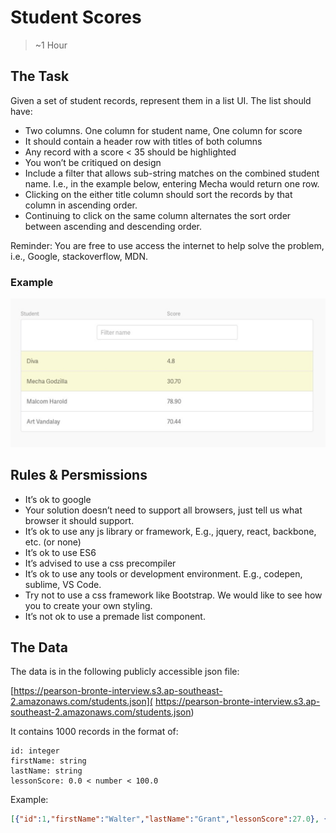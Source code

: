 # Student Scores

> ~1 Hour

## The Task

Given a set of student records, represent them in a list UI. The list should have:

- Two columns. One column for student name, One column for score
- It should contain a header row with titles of both columns
- Any record with a score < 35 should be highlighted
- You won’t be critiqued on design
- Include a filter that allows sub-string matches on the combined student name. I.e., in the example below, entering Mecha would return one row.
- Clicking on the either title column should sort the records by that column in ascending order.
- Continuing to click on the same column alternates the sort order between ascending and descending order.

Reminder: You are free to use access the internet to help solve the problem, i.e., Google, stackoverflow, MDN.

### Example

![example](./example.png)

## Rules & Persmissions

- It’s ok to google
- Your solution doesn’t need to support all browsers, just tell us what browser it
should support.
- It’s ok to use any js library or framework, E.g., jquery, react, backbone, etc. (or
none)
- It’s ok to use ES6
- It’s advised to use a css precompiler
- It’s ok to use any tools or development environment. E.g., codepen, sublime, VS
Code.
- Try not to use a css framework like Bootstrap. We would like to see how you to
create your own styling.
- It’s not ok to use a premade list component.

## The Data

The data is in the following publicly accessible json file:

[https://pearson-bronte-interview.s3.ap-southeast-2.amazonaws.com/students.json](
https://pearson-bronte-interview.s3.ap-southeast-2.amazonaws.com/students.json)

It contains 1000 records in the format of:

```
id: integer 
firstName: string 
lastName: string 
lessonScore: 0.0 < number < 100.0
```

Example:

```json
[{"id":1,"firstName":"Walter","lastName":"Grant","lessonScore":27.0}, {"id":2,"firstName":"Debra","lastName":"Stewart","lessonScore":71.48},...
```
